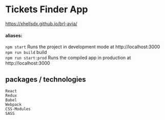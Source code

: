 # Tickets Finder App

https://xhellsdx.github.io/brl-avia/

#### aliases: 

`npm start` Runs the project in development mode at http://localhost:3000 \
`npm run build` build \
`npm run start:prod` Runs the compiled app in production at http://localhost:3000

## packages / technologies

```
React
Redux
Babel
Webpack
CSS-Modules
SASS
```
